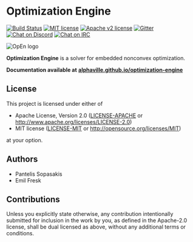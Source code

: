 # Optimization Engine

[![Build Status](https://travis-ci.org/alphaville/optimization-engine.svg?branch=master)](https://travis-ci.org/alphaville/optimization-engine) [![MIT license](https://img.shields.io/badge/License-MIT-blue.svg)](https://lbesson.mit-license.org/) [![Apache v2 license](https://img.shields.io/badge/License-Apache%20v2-blue.svg)](https://github.com/alphaville/optimization-engine/blob/master/LICENSE-APACHE) [![Gitter](https://badges.gitter.im/alphaville/optimization-engine.svg)](https://gitter.im/alphaville/optimization-engine?utm_source=badge&utm_medium=badge&utm_campaign=pr-badge) [![Chat on Discord](https://img.shields.io/badge/chat-on%20discord-gold.svg)](https://discord.gg/mfYpn4V) [![Chat on IRC](https://img.shields.io/badge/chat-on%20irc-pink.svg)](https://webchat.freenode.net/?channels=%23optimization_engine)

![OpEn logo](https://pbs.twimg.com/media/D1d8iOuXQAUFKJT.png:large)


**Optimization Engine** is a solver for embedded nonconvex optimization. 

**Documentation available at** [**alphaville.github.io/optimization-engine**](https://alphaville.github.io/optimization-engine/)

## License

This project is licensed under either of

- Apache License, Version 2.0 ([LICENSE-APACHE](LICENSE-APACHE) or
  http://www.apache.org/licenses/LICENSE-2.0)
- MIT license ([LICENSE-MIT](LICENSE-MIT) or http://opensource.org/licenses/MIT)

at your option.


## Authors
- Pantelis Sopasakis
- Emil Fresk

## Contributions

Unless you explicitly state otherwise, any contribution intentionally submitted for inclusion in the
work by you, as defined in the Apache-2.0 license, shall be dual licensed as above, without any
additional terms or conditions.
